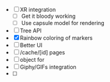 -   [ ] XR integration
    -   [ ] Get it bloody working
    -   [ ] Use capsule model for rendering
-   [ ] Tree API
-   [x] Rainbow coloring of markers
-   [ ] Better UI
-   [ ] /cache/[id] pages
-   [ ] object for
-   [ ] Giphy/GIFs integration
-   [ ]
